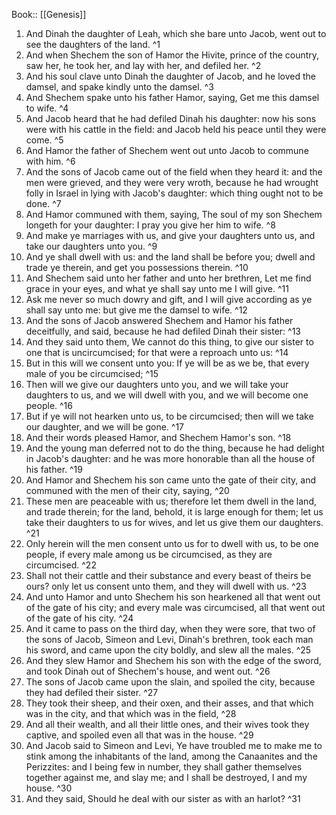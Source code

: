  Book:: [[Genesis]]
 1. And Dinah the daughter of Leah, which she bare unto Jacob, went out to see the daughters of the land. ^1
 2. And when Shechem the son of Hamor the Hivite, prince of the country, saw her, he took her, and lay with her, and defiled her. ^2
 3. And his soul clave unto Dinah the daughter of Jacob, and he loved the damsel, and spake kindly unto the damsel. ^3
 4. And Shechem spake unto his father Hamor, saying, Get me this damsel to wife. ^4
 5. And Jacob heard that he had defiled Dinah his daughter: now his sons were with his cattle in the field: and Jacob held his peace until they were come. ^5
 6. And Hamor the father of Shechem went out unto Jacob to commune with him. ^6
 7. And the sons of Jacob came out of the field when they heard it: and the men were grieved, and they were very wroth, because he had wrought folly in Israel in lying with Jacob's daughter: which thing ought not to be done. ^7
 8. And Hamor communed with them, saying, The soul of my son Shechem longeth for your daughter: I pray you give her him to wife. ^8
 9. And make ye marriages with us, and give your daughters unto us, and take our daughters unto you. ^9
 10. And ye shall dwell with us: and the land shall be before you; dwell and trade ye therein, and get you possessions therein. ^10
 11. And Shechem said unto her father and unto her brethren, Let me find grace in your eyes, and what ye shall say unto me I will give. ^11
 12. Ask me never so much dowry and gift, and I will give according as ye shall say unto me: but give me the damsel to wife. ^12
 13. And the sons of Jacob answered Shechem and Hamor his father deceitfully, and said, because he had defiled Dinah their sister: ^13
 14. And they said unto them, We cannot do this thing, to give our sister to one that is uncircumcised; for that were a reproach unto us: ^14
 15. But in this will we consent unto you: If ye will be as we be, that every male of you be circumcised; ^15
 16. Then will we give our daughters unto you, and we will take your daughters to us, and we will dwell with you, and we will become one people. ^16
 17. But if ye will not hearken unto us, to be circumcised; then will we take our daughter, and we will be gone. ^17
 18. And their words pleased Hamor, and Shechem Hamor's son. ^18
 19. And the young man deferred not to do the thing, because he had delight in Jacob's daughter: and he was more honorable than all the house of his father. ^19
 20. And Hamor and Shechem his son came unto the gate of their city, and communed with the men of their city, saying, ^20
 21. These men are peaceable with us; therefore let them dwell in the land, and trade therein; for the land, behold, it is large enough for them; let us take their daughters to us for wives, and let us give them our daughters. ^21
 22. Only herein will the men consent unto us for to dwell with us, to be one people, if every male among us be circumcised, as they are circumcised. ^22
 23. Shall not their cattle and their substance and every beast of theirs be ours? only let us consent unto them, and they will dwell with us. ^23
 24. And unto Hamor and unto Shechem his son hearkened all that went out of the gate of his city; and every male was circumcised, all that went out of the gate of his city. ^24
 25. And it came to pass on the third day, when they were sore, that two of the sons of Jacob, Simeon and Levi, Dinah's brethren, took each man his sword, and came upon the city boldly, and slew all the males. ^25
 26. And they slew Hamor and Shechem his son with the edge of the sword, and took Dinah out of Shechem's house, and went out. ^26
 27. The sons of Jacob came upon the slain, and spoiled the city, because they had defiled their sister. ^27
 28. They took their sheep, and their oxen, and their asses, and that which was in the city, and that which was in the field, ^28
 29. And all their wealth, and all their little ones, and their wives took they captive, and spoiled even all that was in the house. ^29
 30. And Jacob said to Simeon and Levi, Ye have troubled me to make me to stink among the inhabitants of the land, among the Canaanites and the Perizzites: and I being few in number, they shall gather themselves together against me, and slay me; and I shall be destroyed, I and my house. ^30
 31. And they said, Should he deal with our sister as with an harlot? ^31
